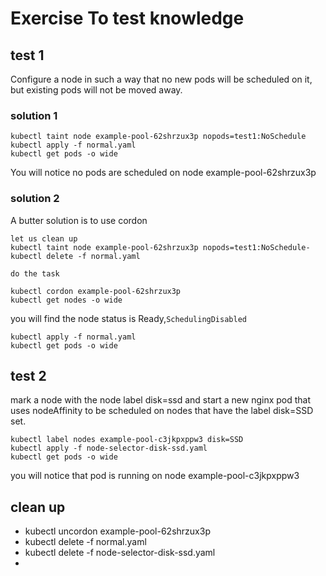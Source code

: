# Exercise To test knowledge

## test 1
Configure a node in such a way that no new pods will be scheduled on it, but existing pods will not be moved away.

### solution 1
```
kubectl taint node example-pool-62shrzux3p nopods=test1:NoSchedule
kubectl apply -f normal.yaml
kubectl get pods -o wide
```
You will notice no pods are scheduled on node example-pool-62shrzux3p

### solution 2
A butter solution is to use cordon

```
let us clean up
kubectl taint node example-pool-62shrzux3p nopods=test1:NoSchedule-
kubectl delete -f normal.yaml

do the task

kubectl cordon example-pool-62shrzux3p
kubectl get nodes -o wide
```
you will find the node status is Ready,`SchedulingDisabled`

```
kubectl apply -f normal.yaml
kubectl get pods -o wide
```

## test 2
mark a node with the node label disk=ssd and start a new nginx pod that uses nodeAffinity to be scheduled 
on nodes that have the label disk=SSD set.
```
kubectl label nodes example-pool-c3jkpxppw3 disk=SSD
kubectl apply -f node-selector-disk-ssd.yaml
kubectl get pods -o wide
```
you will notice that pod is running on node example-pool-c3jkpxppw3

## clean up
- kubectl uncordon example-pool-62shrzux3p
- kubectl delete -f normal.yaml
- kubectl delete -f node-selector-disk-ssd.yaml
- 
